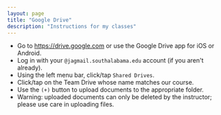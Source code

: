 ```yaml
---
layout: page
title: "Google Drive"
description: "Instructions for my classes"
---
```


* Go to <https://drive.google.com> or use the Google Drive app
  for iOS or Android.
* Log in with your `@jagmail.southalabama.edu` 
  account (if you aren't already).
* Using the left menu bar, click/tap `Shared Drives`.
* Click/tap on the Team Drive whose name matches our course.
* Use the `(+)` button to upload documents to the appropriate folder.
* Warning: uploaded documents can only be deleted by the instructor;
  please use care in uploading files.

